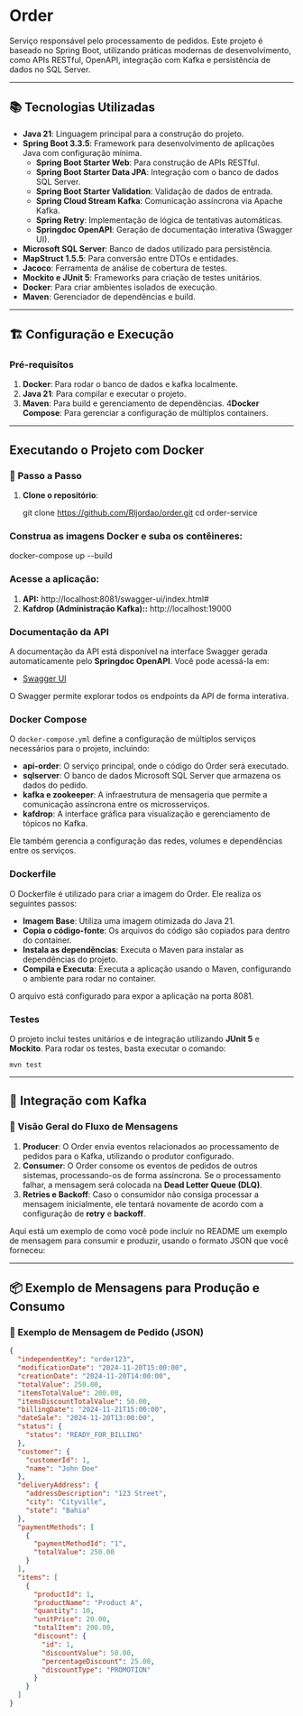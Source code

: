 # Order

Serviço responsável pelo processamento de pedidos. Este projeto é baseado no Spring Boot, utilizando práticas modernas de desenvolvimento, como APIs RESTful, OpenAPI, integração com Kafka e persistência de dados no SQL Server.

---

## 📚 Tecnologias Utilizadas

- **Java 21**: Linguagem principal para a construção do projeto.
- **Spring Boot 3.3.5**: Framework para desenvolvimento de aplicações Java com configuração mínima.
    - **Spring Boot Starter Web**: Para construção de APIs RESTful.
    - **Spring Boot Starter Data JPA**: Integração com o banco de dados SQL Server.
    - **Spring Boot Starter Validation**: Validação de dados de entrada.
    - **Spring Cloud Stream Kafka**: Comunicação assíncrona via Apache Kafka.
    - **Spring Retry**: Implementação de lógica de tentativas automáticas.
    - **Springdoc OpenAPI**: Geração de documentação interativa (Swagger UI).
- **Microsoft SQL Server**: Banco de dados utilizado para persistência.
- **MapStruct 1.5.5**: Para conversão entre DTOs e entidades.
- **Jacoco**: Ferramenta de análise de cobertura de testes.
- **Mockito e JUnit 5**: Frameworks para criação de testes unitários.
- **Docker**: Para criar ambientes isolados de execução.
- **Maven**: Gerenciador de dependências e build.

---

## 🏗️ Configuração e Execução

### Pré-requisitos

1. **Docker**: Para rodar o banco de dados e kafka localmente.
2. **Java 21**: Para compilar e executar o projeto.
3. **Maven**: Para build e gerenciamento de dependências.
4**Docker Compose**: Para gerenciar a configuração de múltiplos containers.

---


## Executando o Projeto com Docker
### 🚀 Passo a Passo
1. **Clone o repositório**:

   git clone https://github.com/Rljordao/order.git
   cd order-service

### Construa as imagens Docker e suba os contêineres:
   docker-compose up --build

### Acesse a aplicação:
1. **API:** http://localhost:8081/swagger-ui/index.html#
2. **Kafdrop (Administração Kafka)::** http://localhost:19000

### Documentação da API
A documentação da API está disponível na interface Swagger gerada automaticamente pelo **Springdoc OpenAPI**. Você pode acessá-la em:

- [Swagger UI](http://localhost:8081/swagger-ui/index.html#)

O Swagger permite explorar todos os endpoints da API de forma interativa.

### Docker Compose
O `docker-compose.yml` define a configuração de múltiplos serviços necessários para o projeto, incluindo:

- **api-order**: O serviço principal, onde o código do Order será executado.
- **sqlserver**: O banco de dados Microsoft SQL Server que armazena os dados do pedido.
- **kafka e zookeeper**: A infraestrutura de mensageria que permite a comunicação assíncrona entre os microsserviços.
- **kafdrop**: A interface gráfica para visualização e gerenciamento de tópicos no Kafka.

Ele também gerencia a configuração das redes, volumes e dependências entre os serviços.


### Dockerfile
O Dockerfile é utilizado para criar a imagem do Order. Ele realiza os seguintes passos:

- **Imagem Base**: Utiliza uma imagem otimizada do Java 21.
- **Copia o código-fonte**: Os arquivos do código são copiados para dentro do container.
- **Instala as dependências**: Executa o Maven para instalar as dependências do projeto.
- **Compila e Executa**: Executa a aplicação usando o Maven, configurando o ambiente para rodar no container.

O arquivo está configurado para expor a aplicação na porta 8081.

### Testes
O projeto inclui testes unitários e de integração utilizando **JUnit 5** e **Mockito**. Para rodar os testes, basta executar o comando:

`mvn test`

---

## 📡 Integração com Kafka

### 📌 Visão Geral do Fluxo de Mensagens

1. **Producer**: O Order envia eventos relacionados ao processamento de pedidos para o Kafka, utilizando o produtor configurado.
2. **Consumer**: O Order consome os eventos de pedidos de outros sistemas, processando-os de forma assíncrona. Se o processamento falhar, a mensagem será colocada na **Dead Letter Queue (DLQ)**.
3. **Retries e Backoff**: Caso o consumidor não consiga processar a mensagem inicialmente, ele tentará novamente de acordo com a configuração de **retry** e **backoff**.


Aqui está um exemplo de como você pode incluir no README um exemplo de mensagem para consumir e produzir, usando o formato JSON que você forneceu:

---

## 📦 Exemplo de Mensagens para Produção e Consumo

### 📝 Exemplo de Mensagem de Pedido (JSON)


```json
{
  "independentKey": "order123",
  "modificationDate": "2024-11-20T15:00:00",
  "creationDate": "2024-11-20T14:00:00",
  "totalValue": 250.00,
  "itemsTotalValue": 200.00,
  "itemsDiscountTotalValue": 50.00,
  "billingDate": "2024-11-21T15:00:00",
  "dateSale": "2024-11-20T13:00:00",
  "status": {
    "status": "READY_FOR_BILLING"
  },
  "customer": {
    "customerId": 1,
    "name": "John Doe"
  },
  "deliveryAddress": {
    "addressDescription": "123 Street",
    "city": "Cityville",
    "state": "Bahia"
  },
  "paymentMethods": [
    {
      "paymentMethodId": "1",
      "totalValue": 250.00
    }
  ],
  "items": [
    {
      "productId": 1,
      "productName": "Product A",
      "quantity": 10,
      "unitPrice": 20.00,
      "totalItem": 200.00,
      "discount": {
        "id": 1,
        "discountValue": 50.00,
        "percentageDiscount": 25.00,
        "discountType": "PROMOTION"
      }
    }
  ]
}
```
